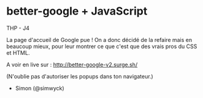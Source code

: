 # better-google + JavaScript
THP - J4

La page d'accueil de Google pue ! On a donc décidé de la refaire mais en beaucoup mieux, pour leur montrer ce que c'est que des vrais pros du CSS et HTML.

A voir en live sur : http://better-google-v2.surge.sh/

(N'oublie pas d'autoriser les popups dans ton navigateur.)

 - Simon (@simwyck)

